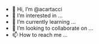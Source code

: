 - 👋 Hi, I’m @acartacci
- 👀 I’m interested in ...
- 🌱 I’m currently learning ...
- 💞️ I’m looking to collaborate on ...
- 📫 How to reach me ...

<!---
acartacci/acartacci is a ✨ special ✨ repository because its `README.md` (this file) appears on your GitHub profile.
You can click the Preview link to take a look at your changes.
--->
